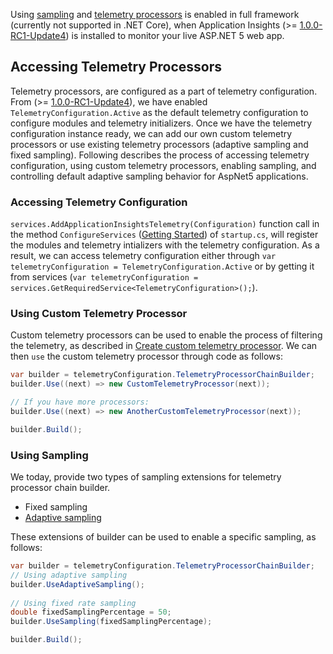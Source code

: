 Using [sampling](https://azure.microsoft.com/en-us/documentation/articles/app-insights-api-filtering-sampling/#sampling) and [telemetry processors](https://azure.microsoft.com/en-us/documentation/articles/app-insights-api-filtering-sampling/#filtering-itelemetryprocessor) is enabled in full framework (currently not supported in .NET Core), when Application Insights (>= [1.0.0-RC1-Update4](https://github.com/Microsoft/ApplicationInsights-aspnetcore/releases/tag/v1.0.0-rc1-update4)) is installed to monitor your live ASP.NET 5 web app.

## Accessing Telemetry Processors

Telemetry processors, are configured as a part of telemetry configuration. From (>= [1.0.0-RC1-Update4](https://github.com/Microsoft/ApplicationInsights-aspnetcore/releases/tag/v1.0.0-rc1-update4)), we have enabled ```TelemetryConfiguration.Active``` as the default telemetry configuration to configure modules and telemetry initializers. Once we have the telemetry configuration instance ready, we can add our own custom telemetry processors or use existing telemetry processors (adaptive sampling and fixed sampling). Following describes the process of accessing telemetry configuration, using custom telemetry processors, enabling sampling, and controlling default adaptive sampling behavior for AspNet5 applications.

### Accessing Telemetry Configuration

```services.AddApplicationInsightsTelemetry(Configuration)``` function call in the method ```ConfigureServices``` ([Getting Started](https://github.com/Microsoft/ApplicationInsights-aspnetcore/wiki/Getting-Started)) of ```startup.cs```, will register the modules and telemetry intializers with the telemetry configuration. As a result, we can access telemetry configuration either through ```var telemetryConfiguration = TelemetryConfiguration.Active``` or by getting it from services (```var telemetryConfiguration = services.GetRequiredService<TelemetryConfiguration>();```).

### Using Custom Telemetry Processor

Custom telemetry processors can be used to enable the process of filtering the telemetry, as described in [Create custom telemetry processor](https://azure.microsoft.com/en-us/documentation/articles/app-insights-api-filtering-sampling/#filtering-itelemetryprocessor). We can then ```use``` the custom telemetry processor through code as follows:

``` c#
var builder = telemetryConfiguration.TelemetryProcessorChainBuilder;
builder.Use((next) => new CustomTelemetryProcessor(next));

// If you have more processors:
builder.Use((next) => new AnotherCustomTelemetryProcessor(next));

builder.Build();
```

### Using Sampling

We today, provide two types of sampling extensions for telemetry processor chain builder. 
* Fixed sampling
* [Adaptive sampling](https://azure.microsoft.com/en-us/documentation/articles/app-insights-sampling/#adaptive-sampling-at-your-web-server)

These extensions of builder can be used to enable a specific sampling, as follows:

``` c#
var builder = telemetryConfiguration.TelemetryProcessorChainBuilder;
// Using adaptive sampling
builder.UseAdaptiveSampling();
 
// Using fixed rate sampling   
double fixedSamplingPercentage = 50;
builder.UseSampling(fixedSamplingPercentage);

builder.Build();
```
